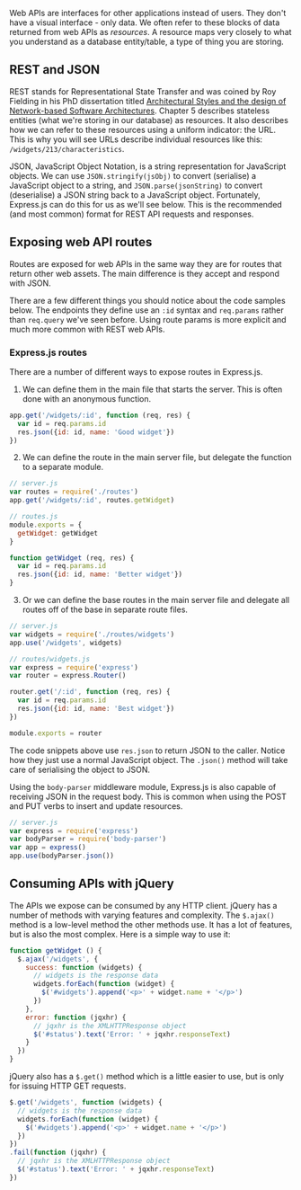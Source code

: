 Web APIs are interfaces for other applications instead of users. They don't have a visual interface - only data. We often refer to these blocks of data returned from web APIs as _resources_. A resource maps very closely to what you understand as a database entity/table, a type of thing you are storing.


## REST and JSON

REST stands for Representational State Transfer and was coined by Roy Fielding in his PhD dissertation titled [Architectural Styles and the design of Network-based Software Architectures](https://www.ics.uci.edu/~fielding/pubs/dissertation/top.htm). Chapter 5 describes stateless entities (what we're storing in our database) as resources. It also describes how we can refer to these resources using a uniform indicator: the URL. This is why you will see URLs describe individual resources like this: `/widgets/213/characteristics`.

JSON, JavaScript Object Notation, is a string representation for JavaScript objects. We can use `JSON.stringify(jsObj)` to convert (serialise) a JavaScript object to a string, and `JSON.parse(jsonString)` to convert (deserialise) a JSON string back to a JavaScript object. Fortunately, Express.js can do this for us as we'll see below. This is the recommended (and most common) format for REST API requests and responses.


## Exposing web API routes

Routes are exposed for web APIs in the same way they are for routes that return other web assets. The main difference is they accept and respond with JSON. 

There are a few different things you should notice about the code samples below. The endpoints they define use an `:id` syntax and `req.params` rather than `req.query` we've seen before. Using route params is more explicit and much more common with REST web APIs.

### Express.js routes

There are a number of different ways to expose routes in Express.js. 

1. We can define them in the main file that starts the server. This is often done with an anonymous function.

  ```js
  app.get('/widgets/:id', function (req, res) {
    var id = req.params.id
    res.json({id: id, name: 'Good widget'})
  })
  ```

2. We can define the route in the main server file, but delegate the function to a separate module.

  ```js
  // server.js
  var routes = require('./routes')
  app.get('/widgets/:id', routes.getWidget)

  // routes.js
  module.exports = {
    getWidget: getWidget
  }

  function getWidget (req, res) {
    var id = req.params.id
    res.json({id: id, name: 'Better widget'})
  }
```

3. Or we can define the base routes in the main server file and delegate all routes off of the base in separate route files.

  ```js
  // server.js
  var widgets = require('./routes/widgets')
  app.use('/widgets', widgets)

  // routes/widgets.js
  var express = require('express')
  var router = express.Router()

  router.get('/:id', function (req, res) {
    var id = req.params.id
    res.json({id: id, name: 'Best widget'})
  })
  
  module.exports = router
  ```

The code snippets above use `res.json` to return JSON to the caller. Notice how they just use a normal JavaScript object. The `.json()` method will take care of serialising the object to JSON.

Using the `body-parser` middleware module, Express.js is also capable of receiving JSON in the request body. This is common when using the POST and PUT verbs to insert and update resources.

```js
// server.js
var express = require('express')
var bodyParser = require('body-parser')
var app = express()
app.use(bodyParser.json())
```

## Consuming APIs with jQuery

The APIs we expose can be consumed by any HTTP client. jQuery has a number of methods with varying features and complexity. The `$.ajax()` method is a low-level method the other methods use. It has a lot of features, but is also the most complex. Here is a simple way to use it:

```js
function getWidget () {
  $.ajax('/widgets', {
    success: function (widgets) {
      // widgets is the response data
      widgets.forEach(function (widget) {
        $('#widgets').append('<p>' + widget.name + '</p>')
      })
    },
    error: function (jqxhr) {
      // jqxhr is the XMLHTTPResponse object
      $('#status').text('Error: ' + jqxhr.responseText)
    }
  })
}
```

jQuery also has a `$.get()` method which is a little easier to use, but is only for issuing HTTP GET requests.

```js
$.get('/widgets', function (widgets) {
  // widgets is the response data
  widgets.forEach(function (widget) {
    $('#widgets').append('<p>' + widget.name + '</p>')
  })
})
.fail(function (jqxhr) {
  // jqxhr is the XMLHTTPResponse object
  $('#status').text('Error: ' + jqxhr.responseText)
})
```
